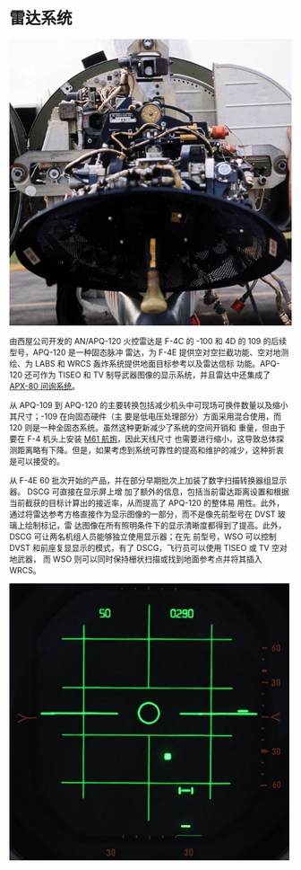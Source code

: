 # 雷达系统

![Radar Dish](../../img/radar_dish_nose.jpg)

由西屋公司开发的 AN/APQ-120 火控雷达是 F-4C 的 -100 和 4D 的 109 的后续型号，APQ-120 是一种固态脉冲
雷达，为 F-4E 提供空对空拦截功能、空对地测绘、为 LABS 和 WRCS 轰炸系统提供地面目标参考以及雷达信标
功能。APQ-120 还可作为 TISEO 和 TV 制导武器图像的显示系统，并且雷达中还集成了
[APX-80 问询系统](../identification_systems.md#问询系统)。

从 APQ-109 到 APQ-120 的主要转换包括减少机头中可现场可换件数量以及缩小其尺寸；-109 在向固态硬件（主
要是低电压处理部分）方面采用混合使用，而 120 则是一种全固态系统。虽然这种更新减少了系统的空间开销和
重量，但由于要在 F-4 机头上安装 [M61 航炮](../../stores/guns.md#内置m61a1火神航炮)，因此天线尺寸
也需要进行缩小，这导致总体探测距离略有下降。但是，如果考虑到系统可靠性的提高和维护的减少，这种折衷
是可以接受的。

从 F-4E 60 批次开始的产品，并在部分早期批次上加装了数字扫描转换器组显示器。 DSCG 可直接在显示屏上增
加了额外的信息，包括当前雷达距离设置和根据当前截获的目标计算出的接近率，从而提高了 APQ-120 的整体易
用性。此外，通过将雷达参考方格直接作为显示图像的一部分，而不是像先前型号在 DVST 玻璃上绘制标记，雷
达图像在所有照明条件下的显示清晰度都得到了提高。此外，DSCG 可让两名机组人员能够独立使用显示器；在先
前型号，WSO 可以控制 DVST 和前座复显显示的模式，有了 DSCG，飞行员可以使用 TISEO 或 TV 空对地武器，
而 WSO 则可以同时保持栅状扫描或找到地面参考点并将其插入 WRCS。

![radar_screen](../../img/radar_screen.jpg)
